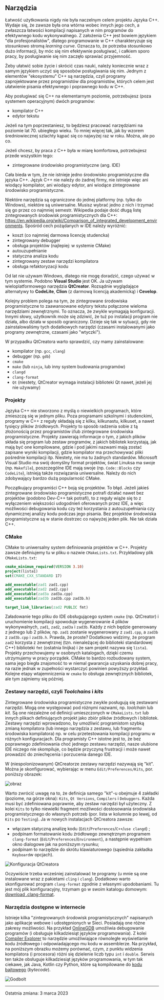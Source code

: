 ## Narzędzia

Łatwość użytkowania nigdy nie była naczelnym celem projektu Języka C++. Wydaje się, że zawsze była ona wtórna wobec innych jego cech, a zwłaszcza łatwości kompilacji napisanych w nim programów do efektywnego kodu wykonywalnego. Z założenia C++ jest bowiem językiem "dla profesjonalistów", dlatego programowanie w C++ charakteryzuje się stosunkowo stromą *learning curve*. Oznacza to, że potrzeba stosunkowo dużo informacji, by móc się nim efektywnie posługiwać, i całkiem sporo pracy, by posługiwanie się nim zaczęło sprawiać przyjemność.

Żeby ułatwić sobie życie i skrócić czas nauki, należy koniecznie wraz z samym językiem uczyć się sposobów posługiwania się nim. Jednym z elementów "ekosystemu" C++ są narzędzia, czyli programy zaprojektowane przez programistów dla programistów, których celem jest ułatwienie pisania efektywnego i poprawnego kodu w C++.

Aby posługiwać się C++ na elementarnym poziomie, potrzebujesz (poza systemem operacyjnym) dwóch programów:
- kompilator C++
- edytor tekstu

Jeżeli na tym poprzestaniesz, to będziesz pracować narzędziami na poziomie lat 70. ubiegłego wieku. To mniej więcej tak, jak by wzorem średniowiecznej szlachty kąpać się co najwyżej raz w roku. Można, ale po co.

Jeżeli chcesz, by praca z C++ była w miarę komfortowa, potrzebujesz przede wszystkim tego:
- zintegrowane środowisko programistyczne (ang. IDE)

Cała bieda w tym, że nie istnieje jedno środowisko programistyczne dla języka C++. Język C++ nie należy do żadnej firmy, nie istnieje więc ani wiodący kompilator, ani wiodący edytor, ani wiodące zintegrowane środowisko programistyczne.

Niektóre narzędzia są ograniczone do jednej platformy (np. tylko do Windows), niektóre są uniwersalne. Musisz wybrać jedno z nich i trzymać się go przez co najmniej semestr. Wikipedia podaje dość długą listę zintegrowanych środowisk programistycznych dla C++: https://en.wikipedia.org/wiki/Comparison_of_integrated_development_environments. Spośród cech pożądanych w IDE należy wyróżnić:

- koszt (co najmniej darmowa licencję studencka)
- zintegrowany debugger
- obsługa projektów (najlepiej: w systemie CMake)
- autouzupełnianie
- statyczna analiza kodu
- zintegrowany zestaw narzędzi kompilatora
- obsługa refaktoryzacji kodu

Od lat nie używam Windows, dlatego nie mogę doradzić, czego używać w tym systemie. Podobno **Visual Studio** jest OK. Ja używam wieloplatformowego narzędzia **QtCreator**. Rozsądnie wyglądające alternatywy to **CodeLite**, **Clion** (z darmową licencją akademicką) i **Cevelop**.

Kolejny problem polega na tym, że zintegrowane środowiska programistyczne to zaawansowane edytory tekstu połączone wieloma narzędziami zewnętrznymi. To oznacza, że zwykle wymagają konfiguracji. Innymi słowy, użytkownik może się zdziwić, że tuż po instalacji program nie działa, albo działa w sposób ograniczony. Dzieje się tak w sytuacji, gdy nie zainstalowaliśmy tych dodatkowych narzędzi (czasami instalowanymi jako programy zewnętrzne, czasami jako "wtyczki").

W przypadku QtCreatora warto sprawdzić, czy mamy zainstalowane:
- kompilator (np. `gcc`, `clang`)
- debugger (np. `gdb`)
- `cmake`
- `make` (lub `ninja`, lub inny system budowania programów)
- `clangd`
- `clang-format`
- `Qt` (niestety, QtCreator wymaga instalacji biblioteki Qt nawet, jeżeli jej nie używamy)

### Projekty

Języka C++ nie stworzono z myślą o niewielkich programach, które zmieszczą się w jednym pliku. Poza programami szkolnymi i studenckimi, programy w C++ z reguły składają się z kilku, kilkunastu, kilkuset, a nawet tysięcy plików źródłowych. Projekty to sposób radzenia sobie z tą złożonością przez programistów i/lub zintegrowane środowiska programistyczne. Projekty zawierają informacje o tym, z jakich plików składa się program lub zestaw programów, z jakich bibliotek korzystają, jak mają być one kompilowane, gdzie i pod jakimi nazwami mają zostać zapisane wyniki kompilacji,
gdzie kompilator ma przechowywać pliki pośrednie kompilacji itp. Niestety, nie ma tu żadnych standardów. Microsoft Visual Studio ma swój domyślny format projektów, świat Linuksa ma swoje (np. `Makefile`), poszczególne IDE mają swoje (np. `Code::Blocks` czy `CodeLite`), istnieją także rozwiązania uniwersalne. Należy do nich zdobywający bardzo dużą popularność CMake.

Początkujący programiści C++ boją się projektów. To błąd. Jeżeli jakieś zintegrowane środowisko programistyczne potrafi działać nawet bez projektów (podobno Dev-C++ tak potrafi), to z reguły wiąże się to z wyłączeniem większości udogodnień oferowanych przez IDE, a więc możliwości debugowania kodu czy też korzystania z autouzupełniania czy dynamicznej analizy kodu podczas jego pisania. Bez projektów środowiska programistyczne są w stanie dostrzec co najwyżej jeden plik. Nie tak działa C++.

### CMake
CMake to uniwersalny system definiowania projektów w C++. Projekty zawsze definiujemy tu w pliku o nazwie `CMakeLists.txt`.
Przykładowy plik `CMakeLists.txt`:

``` cmake
cmake_minimum_required(VERSION 3.10)
project(lista1)
set(CMAKE_CXX_STANDARD 17)

add_executable(zad1 zad1.cpp)
add_executable(zad2 zad2.cpp)
add_executable(zad3a zad3a.cpp)
add_executable(zad3b zad3b.cpp zad3b.h)

target_link_libraries(zad2 PUBLIC fmt)
```

Załadowanie tego pliku do IDE obsługującego system `cmake` (np. QtCreator) i uruchomienie kompilacji spowoduje wygenerowanie 4 plików wykonywalnych, `zad1`, `zad2`, `zad3a` i `zad3b`. Każdy z nich będzie generowany z jednego lub 2 plików, np. `zad1` zostanie wygenerowany z `zad1.cpp`, a `zad3b` z `zad3b.cpp` i `zad3b.h`. Prawda, że proste? Dodatkowo widzimy, że program `zad2` korzysta z zewnętrznej (tzn. nienależącej do biblioteki standardowej C++) biblioteki `fmt` (ostatnia linijka) i że sam projekt nazywa się `lista1`. Projekty przechowujemy w osobnych katalogach, dzięki czemu utrzymujemy w pracy porządek. CMake to bardzo rozbudowany system, sama jego biegła znajomość to w niemal gwarancja uzyskania dobrej pracy, na razie jednak w zupełności wystarczyć powinien powyższy przykład. Kolejne etapy wtajemniczenia w `cmake` to obsługa zewnętrznych bibliotek, ale tym zajmiemy się później.

### Zestawy narzędzi, czyli *Toolchains* i *kits*

Zintegrowane środowiska programistyczne zwykle posługują się zestawami narzędzi. Mogą one występować pod różnymi nazwami, np. *toolchain* lub *kit*. Są one niezależne od definicji umieszczonych w `CMakeLists.txt` lub innych plikach definiujących projekt jako zbiór plików źródłowych i bibliotek. Zestawy narzędzi wprowadzono, by umożliwić programistom szybką zmianą kompilatora (lub innego narzędzia z zestawu, lub fragmentu środowiska kompilatora) np. w celu przetestowania kompilacji programu w różnych konfiguracjach. Dla programisty C++ istotne jest to, że bez poprawnego zdefiniowania choć jednego zestawu narzędzi, nasze ulubione IDE niczego nie skompiluje, co będzie przyczyną frustracji i może nawet prowadzić do zniechęcenia i porzucenia danego IDE.

W (niespolonizowanym) QtCreatorze zestawy narzędzi nazywają się "kit". Można je skonfigurować, wybierając w menu `Edit/Preferences/Kits`, por. poniższy obrazek:

![obraz](./img/01/qtcreator-kit.png)



Warto zwrócić uwagę na to, że definicja samego "kit"-u obejmuje 4 zakładki (poziome, na górze okna): `Kits`, `Qt Versions`, `Compilers` i `Debuggers`.
Każda musi być zdefiniowana poprawnie, aby zestaw narzędzi był użyteczny. Z kolei `Kits` to tylko niewielki fragment możliwości dostosowania środowiska programistycznego do własnych potrzeb (por. lista w kolumnie po lewej, od `Kits` po `Testing`). Ja w nowych instalacjach QtCreatora zawsze:

- włączam statyczną analizę kodu (`Edit`/`Preferences`/`C++`/`use clangd`) ;
- podpinam formatowanie kodu źródłowego zewnętrznym programem `clang-format` (`Edit`/`Preferences`/`Environment`), a następnie wypełniam okno dialogowe jak na poniższym rysunku;
- podpinam to narzędzie do skrótu klawiaturowego (sąsiednia zakładka `Keyboard`w opcjach).

 ![Konfiguracja QtCreatora](./img/01/qtcreator-config.png)

Oczywiście trzeba wcześniej zainstalować te programy (u mnie są one instalowane wraz z pakietami `cling` i `clang`). Dodatkowo warto skonfigurować program `clang-format` zgodnie z własnymi upodobaniami. Tu jest mój plik konfiguracyjny, trzymam go w swoim katalogu domowym: [download .clang-format](./.clang-format).

### Narzędzia dostępne w internecie

Istnieje kilka "zintegrowanych środowisk programistycznych" napisanych jako aplikacje webowe i udostępnionych w Sieci. Posiadają one różne zakresy możliwości. Na przykład [OnlineGDB](https://www.onlinegdb.com/online_c++_compiler) umożliwia debugowanie programów (i obsługuje kilkadziesiąt języków programowania). Z kolei [Compiler Explorer](https://godbolt.org) to narzędzie umożliwiające równoległe wyświetlanie kodu źródłowego i odpowiadającego mu kodu w assemblerze. Na przykład, na poniższym obrazku możemy porównać, czym, z punktu widzenia kompilatora (i procesora) różni się dzielenie liczb typu `int` i `double`. Serwis ten także obsługuje kilkadziesiąt języków programowania, w tym tak ciekawe, jak Java, Kotlin czy Python, które są kompilowane do [kodu bajtowego](https://pl.wikipedia.org/wiki/Kod_bajtowy) (*bytecode*).

![Godbolt](./img/01/godbolt.png)

***

 Ostatnia zmiana: 3 marca 2023

